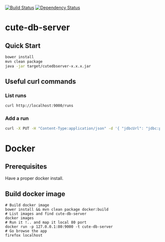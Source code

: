 [![Build Status](https://travis-ci.org/Cute-DB/cute-db-server.svg?branch=master)](https://travis-ci.org/Cute-DB/cute-db-server) [![Dependency Status](https://www.versioneye.com/user/projects/5760a1654931050036a5e9c1/badge.svg?style=flat)](https://www.versioneye.com/user/projects/5760a1654931050036a5e9c1)

# cute-db-server

## Quick Start

```bash
bower install
mvn clean package
java -jar target/cutedbserver-x.x.x.jar
```

## Useful curl commands

### List runs
```bash
curl http://localhost:9000/runs
```
### Add a run
```bash
curl -X PUT -H "Content-Type:application/json" -d '{ "jdbcUrl": "jdbc:postgresql://localhost:5432/dbtest", "server": "postgres", "status": "PENDING" }' http://localhost:9000/runs/1
```

# Docker

## Prerequisites

Have a proper docker install.

## Build docker image

```
# Build docker image
bower install && mvn clean package docker:build
# List images and find cute-db-server
docker images
# Run it !.. and map it local 80 port
docker run -p 127.0.0.1:80:9000 -t cute-db-server
# Go browse the app
firefox localhost
```


